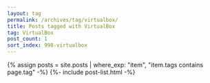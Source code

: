 ```yaml
---
layout: tag
permalink: /archives/tag/virtualbox/
title: Posts tagged with VirtualBox
tag: VirtualBox
post_count: 1
sort_index: 998-virtualbox
---
```

{% assign posts = site.posts | where_exp: "item", "item.tags contains page.tag" -%}
{%- include post-list.html -%}
